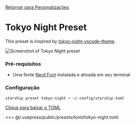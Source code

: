 [Retornar para Personalizações](./README.md#pastel-powerline)

# Tokyo Night Preset

This preset is inspired by [tokyo-night-vscode-theme](https://github.com/enkia/tokyo-night-vscode-theme).

![Screenshot of Tokyo Night preset](/presets/img/tokyo-night.png)

### Pré-requisitos

- Uma fonte [Nerd Font](https://www.nerdfonts.com/) instalada e ativada em seu terminal

### Configuração

```sh
starship preset tokyo-night > ~/.config/starship.toml
```

[Clique para baixar o TOML](/presets/toml/tokyo-night.toml)

<<< @/.vuepress/public/presets/toml/tokyo-night.toml

